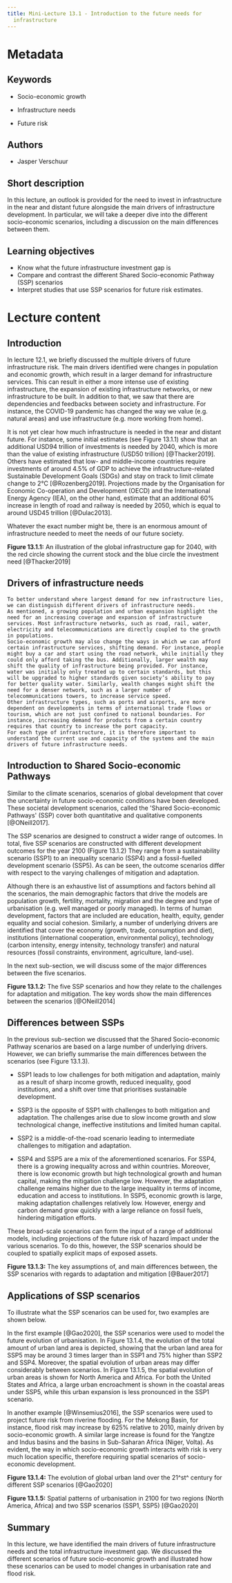```yaml
---
title: Mini-Lecture 13.1 - Introduction to the future needs for
  infrastructure
---
```


# Metadata

## Keywords

-   Socio-economic growth

-   Infrastructure needs

-   Future risk

## Authors 

-   Jasper Verschuur

## Short description

In this lecture, an outlook is provided for the need to invest in
infrastructure in the near and distant future alongside the main drivers
of infrastructure development. In particular, we will take a deeper dive
into the different socio-economic scenarios, including a discussion on
the main differences between them.

## Learning objectives

-   Know what the future infrastructure investment gap is
-   Compare and contrast the different Shared Socio-economic Pathway
    (SSP) scenarios
-   Interpret studies that use SSP scenarios for future risk estimates.

# Lecture content

## Introduction

In lecture 12.1, we briefly discussed the multiple drivers of future
infrastructure risk. The main drivers identified were changes in
population and economic growth, which result in a larger demand for
infrastructure services. This can result in either a more intense use of
existing infrastructure, the expansion of existing infrastructure
networks, or new infrastructure to be built. In addition to that, we saw
that there are dependencies and feedbacks between society and
infrastructure. For instance, the COVID-19 pandemic has changed the way
we value (e.g. natural areas) and use infrastructure (e.g. more working
from home).

It is not yet clear how much infrastructure is needed in the near and
distant future. For instance, some initial estimates (see Figure 13.1.1)
show that an additional USD94 trillion of investments is needed by 2040,
which is more than the value of existing infrastructure (USD50 trillion)
[@Thacker2019]. Others have estimated that low- and middle-income
countries require investments of around 4.5% of GDP to achieve the
infrastructure-related Sustainable Development Goals (SDGs) and stay on
track to limit climate change to 2°C [@Rozenberg2019]. Projections
made by the Organisation for Economic Co-operation and Development
(OECD) and the International Energy Agency (IEA), on the other hand,
estimate that an additional 60% increase in length of road and railway
is needed by 2050, which is equal to around USD45 trillion
[@Dulac2013].

Whatever the exact number might be, there is an enormous amount of
infrastructure needed to meet the needs of our future society.

**Figure 13.1.1:** An illustration of the global infrastructure gap for
2040, with the red circle showing the current stock and the blue circle
the investment need [@Thacker2019]

## Drivers of infrastructure needs

    To better understand where largest demand for new infrastructure lies, we can distinguish different drivers of infrastructure needs.
    As mentioned, a growing population and urban expansion highlight the need for an increasing coverage and expansion of infrastructure services. Most infrastructure networks, such as road, rail, water, electricity and telecommunications are directly coupled to the growth in populations. 
    Socio-economic growth may also change the ways in which we can afford certain infrastructure services, shifting demand. For instance, people might buy a car and start using the road network, while initially they could only afford taking the bus. Additionally, larger wealth may shift the quality of infrastructure being provided. For instance, water was initially only treated up to certain standards, but this will be upgraded to higher standards given society’s ability to pay for better quality water. Similarly, wealth changes might shift the need for a denser network, such as a larger number of telecommunications towers, to increase service speed. 
    Other infrastructure types, such as ports and airports, are more dependent on developments in terms of international trade flows or tourism, which are not just confined to national boundaries. For instance, increasing demand for products from a certain country requires that country to increase the port capacity. 
    For each type of infrastructure, it is therefore important to understand the current use and capacity of the systems and the main drivers of future infrastructure needs. 

## Introduction to Shared Socio-economic Pathways

Similar to the climate scenarios, scenarios of global development that
cover the uncertainty in future socio-economic conditions have been
developed. These societal development scenarios, called the \'Shared
Socio-economic Pathways' (SSP) cover both quantitative and qualitative
components [@ONeill2017].

The SSP scenarios are designed to construct a wider range of outcomes.
In total, five SSP scenarios are constructed with different development
outcomes for the year 2100 (Figure 13.1.2) They range from a
sustainability scenario (SSP1) to an inequality scenario (SSP4) and a
fossil-fuelled development scenario (SSP5). As can be seen, the outcome
scenarios differ with respect to the varying challenges of mitigation
and adaptation.

Although there is an exhaustive list of assumptions and factors behind
all the scenarios, the main demographic factors that drive the models
are population growth, fertility, mortality, migration and the degree
and type of urbanisation (e.g. well managed or poorly managed). In terms
of human development, factors that are included are education, health,
equity, gender equality and social cohesion. Similarly, a number of
underlying drivers are identified that cover the economy (growth, trade,
consumption and diet), institutions (international cooperation,
environmental policy), technology (carbon intensity, energy intensity,
technology transfer) and natural resources (fossil constraints,
environment, agriculture, land-use).

In the next sub-section, we will discuss some of the major differences
between the five scenarios.

**Figure 13.1.2:** The five SSP scenarios and how they relate to the
challenges for adaptation and mitigation. The key words show the main
differences between the scenarios [@ONeill2014]

## Differences between SSPs

In the previous sub-section we discussed that the Shared Socio-economic
Pathway scenarios are based on a large number of underlying drivers.
However, we can briefly summarise the main differences between the
scenarios (see Figure 13.1.3).

-   SSP1 leads to low challenges for both mitigation and adaptation,
    mainly as a result of sharp income growth, reduced inequality, good
    institutions, and a shift over time that prioritises sustainable
    development.

-   SSP3 is the opposite of SSP1 with challenges to both mitigation and
    adaptation. The challenges arise due to slow income growth and slow
    technological change, ineffective institutions and limited human
    capital.

-   SSP2 is a middle-of-the-road scenario leading to intermediate
    challenges to mitigation and adaptation.

-   SSP4 and SSP5 are a mix of the aforementioned scenarios. For SSP4,
    there is a growing inequality across and within countries. Moreover,
    there is low economic growth but high technological growth and human
    capital, making the mitigation challenge low. However, the
    adaptation challenge remains higher due to the large inequality in
    terms of income, education and access to institutions. In SSP5,
    economic growth is large, making adaptation challenges relatively
    low. However, energy and carbon demand grow quickly with a large
    reliance on fossil fuels, hindering mitigation efforts.

These broad-scale scenarios can form the input of a range of additional
models, including projections of the future risk of hazard impact under
the various scenarios. To do this, however, the SSP scenarios should be
coupled to spatially explicit maps of exposed assets.

**Figure 13.1.3:** The key assumptions of, and main differences between,
the SSP scenarios with regards to adaptation and mitigation
[@Bauer2017]

## Applications of SSP scenarios

To illustrate what the SSP scenarios can be used for, two examples are
shown below.

In the first example [@Gao2020], the SSP scenarios were used to model
the future evolution of urbanisation. In Figure 13.1.4, the evolution of
the total amount of urban land area is depicted, showing that the urban
land area for SSP5 may be around 3 times larger than in SSP1 and 75%
higher than SSP2 and SSP4. Moreover, the spatial evolution of urban
areas may differ considerably between scenarios. In Figure 13.1.5, the
spatial evolution of urban areas is shown for North America and Africa.
For both the United States and Africa, a large urban encroachment is
shown in the coastal areas under SSP5, while this urban expansion is
less pronounced in the SSP1 scenario.

In another example [@Winsemius2016], the SSP scenarios were used to
project future risk from riverine flooding. For the Mekong Basin, for
instance, flood risk may increase by 625% relative to 2010, mainly
driven by socio-economic growth. A similar large increase is found for
the Yangtze and Indus basins and the basins in Sub-Saharan Africa
(Niger, Volta). As evident, the way in which socio-economic growth
interacts with risk is very much location specific, therefore requiring
spatial scenarios of socio-economic development.

**Figure 13.1.4:** The evolution of global urban land over the 21^st^
century for different SSP scenarios [@Gao2020]

**Figure 13.1.5:** Spatial patterns of urbanisation in 2100 for two
regions (North America, Africa) and two SSP scenarios (SSP1, SSP5)
[@Gao2020]

## Summary 

In this lecture, we have identified the main drivers of future
infrastructure needs and the total infrastructure investment gap. We
discussed the different scenarios of future socio-economic growth and
illustrated how these scenarios can be used to model changes in
urbanisation rate and flood risk.

